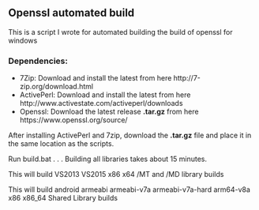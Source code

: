 <h2>Openssl automated build</h2>
<p>This is a script I wrote for automated building the build of openssl for windows</p>
<h3>Dependencies:</h3>
<ul>
<li>7Zip: Download and install the latest from here http://7-zip.org/download.html</li>
<li>ActivePerl: Download and install the latest from here http://www.activestate.com/activeperl/downloads</li>
<li>Openssl: Download the latest release <b>.tar.gz</b> from here https://www.openssl.org/source/</li>
</ul>
<p>After installing ActivePerl and 7zip, download the <b>.tar.gz</b> file and place it in the same location as the scripts.<p>
<p>Run build.bat . . . Building all libraries takes about 15 minutes.</p>
<p>This will build VS2013 VS2015 x86 x64 /MT and /MD library builds</p>
<p>This will build android armeabi armeabi-v7a armeabi-v7a-hard arm64-v8a x86 x86_64 Shared Library builds</p>

